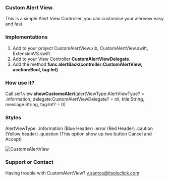 ### Custom Alert View.
This is a simple Alert View Controller, you can customise your alerview easy and fast.

### Implementations
1. Add to your project CustomAlertView.xib, CustomAlertView.swift, ExtensionVS.swift.
2. Add to your View Controller **CustomAlertViewDelegate**.
3. Add the method **func alertBack(controller:CustomAlertView, acction:Bool, tag:Int)**

### How use it?
Call self.view.**showCustomeAlert**(alertViewType:AlertViewType? = .information, delegate:CustomAlertViewDelegate? = nil, title:String, message:String, tag:Int? = 0)

### Styles
AlertViewType:
.information (Blue Header)
.error (Red Header)
.caution (Yellow header)
.question (This option show up two  button Cancel and Accept)

![CustomeAlertView](https://8q5luq.dm2302.livefilestore.com/y3mrvkhAmDOeGMfDti9FDhOhugi0khowajbb1m7o9A7ngni7rPJoE45U2ygI2x9Ow7nVyAAfwDS8T8JhQt2ZviYIa4k08OOkihUpU-DGbmddNN6s5btBdE25BrDpwXAvsSq0fHQKcA05cucLtu9xMWb5TIcHNZNdJs0-Q1bD5KrUjU?width=826&height=600&cropmode=none)
 

### Support or Contact
Having trouble with CustomAlertView? v.santos@itsoluclick.com
